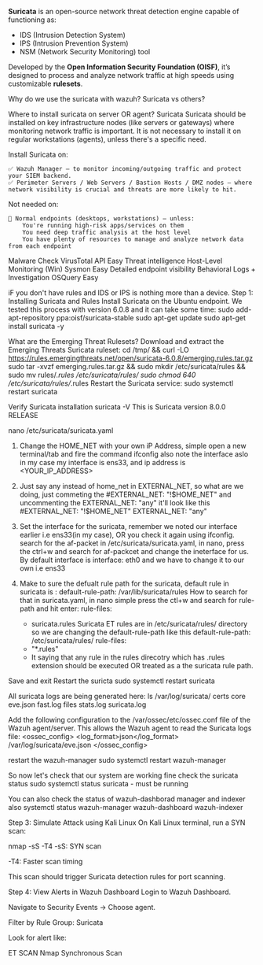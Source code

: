 **Suricata** is an open-source network threat detection engine capable of functioning as:

- IDS (Intrusion Detection System)
- IPS (Intrusion Prevention System)
- NSM (Network Security Monitoring) tool

Developed by the **Open Information Security Foundation (OISF)**, it’s designed to process and analyze network traffic at high speeds using customizable **rulesets**.

Why do we use the suricata with wazuh?
Suricata vs others?

Where to install suricata on server OR agent?
Suricata
Suricata should be installed on key infrastructure nodes (like servers or gateways) where monitoring network traffic is important. It is not necessary to install it on regular workstations (agents), unless there's a specific need.

Install Suricata on:

    ✅ Wazuh Manager — to monitor incoming/outgoing traffic and protect your SIEM backend.
    ✅ Perimeter Servers / Web Servers / Bastion Hosts / DMZ nodes — where network visibility is crucial and threats are more likely to hit.

Not needed on:

    🚫 Normal endpoints (desktops, workstations) — unless:
        You're running high-risk apps/services on them
        You need deep traffic analysis at the host level
        You have plenty of resources to manage and analyze network data from each endpoint
Malware Check	VirusTotal API	Easy	Threat intelligence
Host-Level Monitoring (Win)	Sysmon	Easy	Detailed endpoint visibility
Behavioral Logs + Investigation	OSQuery	Easy

iF you don't have rules and IDS or IPS is nothing more than a device.
Step 1: Installing Suricata and Rules
Install Suricata on the Ubuntu endpoint. We tested this process with version 6.0.8 and it can take some time:
sudo add-apt-repository ppa:oisf/suricata-stable
sudo apt-get update
sudo apt-get install suricata -y

What are the Emerging Threat Rulesets?
Download and extract the Emerging Threats Suricata ruleset:
cd /tmp/ && curl -LO https://rules.emergingthreats.net/open/suricata-6.0.8/emerging.rules.tar.gz
sudo tar -xvzf emerging.rules.tar.gz && sudo mkdir /etc/suricata/rules && sudo mv rules/*.rules /etc/suricata/rules/
sudo chmod 640 /etc/suricata/rules/*.rules
Restart the Suricata service:
sudo systemctl restart suricata

Verify Suricata installation
suricata -V
This is Suricata version 8.0.0 RELEASE

nano /etc/suricata/suricata.yaml 

1. Change the HOME_NET with your own iP Address, 
  simple open a new terminal/tab and fire the command ifconfig also note the interface aslo
  in my case my interface is ens33, and ip address is <YOUR_IP_ADDRESS>
2. Just say any instead of home_net in EXTERNAL_NET, so what are we doing, just commeting the #EXTERNAL_NET: "!$HOME_NET"
    and uncommenting the EXTERNAL_NET: "any"
    it'll look like this 
    #EXTERNAL_NET: "!$HOME_NET"
    EXTERNAL_NET: "any"
3. Set the interface for the suricata, remember we noted our interface earlier i.e ens33(in my case), OR you check it again using ifconfig.
  search for the af-packet in /etc/suricata/suricata.yaml, in nano, press the ctrl+w and search for af-packcet and change the ineterface for us.
  By default interface is interface: eth0
  and we have to change it to our own i.e ens33

4. Make to sure the defualt rule path for the suricata, 
  default rule in suricata is : default-rule-path: /var/lib/suricata/rules
  How to search for that in suricata.yaml, in nano simple press the ctl+w and search for rule-path and hit enter:
  rule-files:
    - suricata.rules
  Suricata ET rules are in /etc/suricata/rules/ directory so we are changing the default-rule-path like this
   default-rule-path: /etc/suricata/rules/
rule-files:
    - "*.rules"
    - It saying that any rule in the rules direcotry which has .rules extension should be executed OR treated as a the suricata rule path.

  Save and exit
  Restart the suricta
  sudo systemctl restart suricata

All suricata logs are being generated here: 
ls /var/log/suricata/
certs  core  eve.json  fast.log  files  stats.log  suricata.log


Add the following configuration to the /var/ossec/etc/ossec.conf file of the Wazuh agent/server. This allows the Wazuh agent to read the Suricata logs file:
<ossec_config>
  <localfile>
    <log_format>json</log_format>
    <location>/var/log/suricata/eve.json</location>
  </localfile>
</ossec_config>

restart the wazuh-manager
sudo systemctl restart wazuh-manager


So now let's check that our system are working fine
check the suricata status
sudo systemctl status suricata - must be running

You can also check the status of wazuh-dashborad manager and indexer also
systemctl status wazuh-manager wazuh-dashboard wazuh-indexer

Step 3: Simulate Attack using Kali Linux
On Kali Linux terminal, run a SYN scan:

nmap -sS -T4 <target-ip>
-sS: SYN scan

-T4: Faster scan timing

This scan should trigger Suricata detection rules for port scanning.

Step 4: View Alerts in Wazuh Dashboard
Login to Wazuh Dashboard.

Navigate to Security Events → Choose agent.

Filter by Rule Group: Suricata

Look for alert like:

ET SCAN Nmap Synchronous Scan
